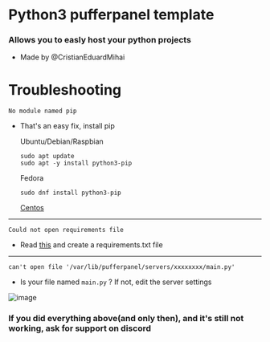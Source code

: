 # Python3 pufferpanel template
### Allows you to easly host your python projects
 - Made by @CristianEduardMihai

# Troubleshooting

```
No module named pip
```
- That's an easy fix, install pip

   Ubuntu/Debian/Raspbian
   ```
   sudo apt update
   sudo apt -y install python3-pip
   ```
   Fedora
   ```
   sudo dnf install python3-pip
   ```
   [Centos](https://linuxize.com/post/how-to-install-pip-on-centos-7/)

---
```
Could not open requirements file
```
- Read [this](https://learnpython.com/blog/python-requirements-file/) and create a requirements.txt file
---
```
can't open file '/var/lib/pufferpanel/servers/xxxxxxxx/main.py'
```
- Is your file named `main.py` ? If not, edit the server settings

![image](https://i.imgur.com/vbaWQuy.png)

### If you did everything above(and only then), and it's still not working, ask for support on discord
